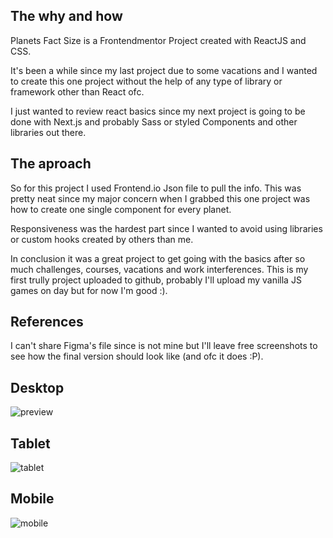 ## The why and how
Planets Fact Size is a Frontendmentor Project created with ReactJS and CSS.

It's been a while since my last project due to some vacations and I wanted to create this one project without the help of any type of library or framework other than React ofc.

I just wanted to review react basics since my next project is going to be done with Next.js and probably Sass or styled Components and other libraries out there.

## The aproach
So for this project I used Frontend.io Json file to pull the info. This was pretty neat since my major concern when I grabbed this one project was how to create one single component for every planet. 

Responsiveness was the hardest part since I wanted to avoid using libraries or custom hooks created by others than me.

In conclusion it was a great project to get going with the basics after so much challenges, courses, vacations and work interferences. This is my first trully project uploaded to github, probably I'll upload my vanilla JS games on day but for now I'm good :).

## References
I can't share Figma's file since is not mine but I'll leave free screenshots to see how the final version should look like (and ofc it does :P).

## Desktop
![preview](https://user-images.githubusercontent.com/101018458/221227542-2823036e-2dc0-42fa-8722-035d94553647.jpg)

## Tablet
![tablet](https://user-images.githubusercontent.com/101018458/221239082-c0da650d-3049-4a17-b98a-4ef07f9f9f2d.jpg)

## Mobile
![mobile](https://user-images.githubusercontent.com/101018458/221239189-521498ea-647e-48a4-ad9b-55e305e50fdb.jpg)
